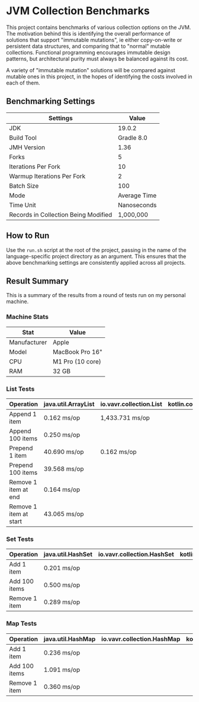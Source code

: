 # JVM Collection Benchmarks

This project contains benchmarks of various collection options on the JVM. The motivation behind this is identifying the overall performance of solutions that support "immutable mutations", ie either copy-on-write or persistent data structures, and comparing that to "normal" mutable collections. Functional programming encourages immutable design patterns, but architectural purity must always be balanced against its cost.

A variety of "immutable mutation" solutions will be compared against mutable ones in this project, in the hopes of identifying the costs involved in each of them.

## Benchmarking Settings

| Settings                             | Value        |
|--------------------------------------|--------------|
| JDK                                  | 19.0.2       |
| Build Tool                           | Gradle 8.0   |
| JMH Version                          | 1.36         |
| Forks                                | 5            |
| Iterations Per Fork                  | 10           |
| Warmup Iterations Per Fork           | 2            |
| Batch Size                           | 100          | 
| Mode                                 | Average Time |
| Time Unit                            | Nanoseconds  |
| Records in Collection Being Modified | 1,000,000    |

## How to Run

Use the `run.sh` script at the root of the project, passing in the name of the language-specific project directory as an argument. This ensures that the above benchmarking settings are consistently applied across all projects.

## Result Summary

This is a summary of the results from a round of tests run on my personal machine.

### Machine Stats
| Stat         | Value            |
|--------------|------------------|
| Manufacturer | Apple            |
| Model        | MacBook Pro 16"  |
| CPU          | M1 Pro (10 core) |
| RAM          | 32 GB            |

### List Tests

| Operation              | java.util.ArrayList | io.vavr.collection.List | kotlin.collection.List | kotlin.collection.MutableList | kotlinx.collections.immutable.PersistentList |
|------------------------|---------------------|-------------------------|------------------------|-------------------------------|----------------------------------------------|
| Append 1 item          | 0.162 ms/op         | 1,433.731 ms/op         |                        |                               |                                              |
| Append 100 items       | 0.250 ms/op         |                         |                        |                               |                                              |
| Prepend 1 item         | 40.690 ms/op        | 0.162 ms/op             |                        |                               |                                              |
| Prepend 100 items      | 39.568 ms/op        |                         |                        |                               |                                              |
| Remove 1 item at end   | 0.164 ms/op         |                         |                        |                               |                                              |
| Remove 1 item at start | 43.065 ms/op        |                         |                        |                               |                                              |

### Set Tests

| Operation     | java.util.HashSet | io.vavr.collection.HashSet | kotlin.collection.Set | kotlin.collection.MutableSet | kotlinx.collections.immutable.PersistentSet |
|---------------|-------------------|----------------------------|-----------------------|------------------------------|---------------------------------------------|
| Add 1 item    | 0.201 ms/op       |                            |                       |                              |                                             |
| Add 100 items | 0.500 ms/op       |                            |                       |                              |                                             |
| Remove 1 item | 0.289 ms/op       |                            |                       |                              |                                             |

### Map Tests

| Operation     | java.util.HashMap | io.vavr.collection.HashMap | kotlin.collection.Map | kotlin.collection.MutableMap | kotlinx.collections.immutable.PersistentMap |
|---------------|-------------------|----------------------------|-----------------------|------------------------------|---------------------------------------------|
| Add 1 item    | 0.236 ms/op       |                            |                       |                              |                                             |
| Add 100 items | 1.091 ms/op       |                            |                       |                              |                                             |
| Remove 1 item | 0.360 ms/op       |                            |                       |                              |                                             |